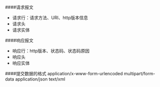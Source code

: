 ####请求报文
* 请求行：请求方法、URI、http版本信息
* 请求头
* 请求实体

####响应报文
* 响应行：http版本、状态码、状态码原因
* 响应头
* 响应实体

####提交数据的格式
application/x-www-form-urlencoded
multipart/form-data
application/json
text/xml